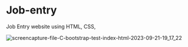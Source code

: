 # Job-entry
Job Entry website using HTML, CSS,


![screencapture-file-C-bootstrap-test-index-html-2023-09-21-19_17_22](https://github.com/KomalR2003/Job-entry/assets/138985585/e07545fa-0b49-4d22-b50c-a9bcdf1540d5)
